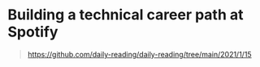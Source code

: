 # Building a technical career path at Spotify

> https://github.com/daily-reading/daily-reading/tree/main/2021/1/15

